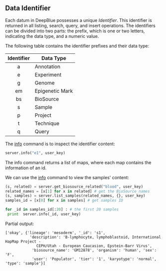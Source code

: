 ## Data Identifier

Each datum in DeepBlue possesses a unique *Identifier*.
This identifier is returned in all listing, search, query, and insert operations.
The identifiers can be divided into two parts: the prefix, which is one or two letters,
indicating the data type, and a numeric value.

The following table contains the identifier prefixes and their data type:

| Identifier | Data Type       |
|:----------:|-----------------|
| a          | Annotation      |
| e          | Experiment      |
| g          | Genome          |
| em         | Epigenetic Mark |
| bs         | BioSource      |
| s          | Sample          |
| p          | Project         |
| t          | Technique       |
| q          | Query           |

The [info](http://deepblue.mpi-inf.mpg.de/api.php#api-info) command is to inspect the identifier content:
```python
server.info("e1", user_key)
```

The info command returns a list of maps, where each map contains the information of an id.

We can use the [info](http://deepblue.mpi-inf.mpg.de/api.php#api-info) command to view the samples' content:

```python
(s, related) = server.get_biosource_related("blood", user_key)
related_names = [x[1] for x in related] # get the BioSource names
(s, samples) = server.list_samples(related_names, {}, user_key)
samples_id = [x[0] for x in samples] # get samples ID

for _id in samples_id[:20] : # the first 20 samples
 print  server.info(_id, user_key)
```

Partial output:

```
['okay', {'lineage': 'mesoderm', '_id': 's1',
           'description': 'B-lymphocyte, lymphoblastoid, International HapMap Project -
              CEPH/Utah - European Caucasion, Epstein-Barr Virus',
            'biosource_name': 'GM12878', 'organism': 'human', 'sex': 'F',
            'user': 'Populator', 'tier': '1', 'karyotype': 'normal', 'type': 'sample'}]
```
